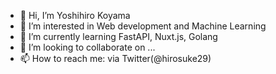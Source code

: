 - 👋 Hi, I’m Yoshihiro Koyama
- 👀 I’m interested in Web development and Machine Learning 
- 🌱 I’m currently learning FastAPI, Nuxt.js, Golang
- 💞️ I’m looking to collaborate on ...
- 📫 How to reach me: via Twitter(@hirosuke29)

<!---
hirosuke29/hirosuke29 is a ✨ special ✨ repository because its `README.md` (this file) appears on your GitHub profile.
You can click the Preview link to take a look at your changes.
--->
